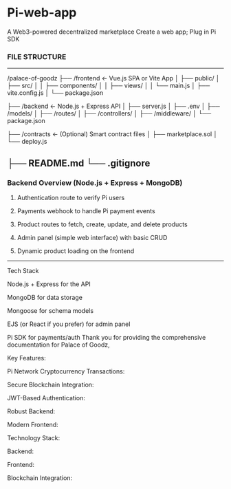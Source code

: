 # Pi-web-app
A Web3-powered decentralized marketplace
Create a web app; Plug in Pi SDK
### FILE STRUCTURE ###
---
/palace-of-goodz
├── /frontend            ← Vue.js SPA or Vite App
│   ├── public/
│   ├── src/
│   │   ├── components/
│   │   ├── views/
│   │   └── main.js
│   ├── vite.config.js
│   └── package.json

├── /backend             ← Node.js + Express API
│   ├── server.js
│   ├── .env
│   ├── /models/
│   ├── /routes/
│   ├── /controllers/
│   ├── /middleware/
│   └── package.json

├── /contracts           ← (Optional) Smart contract files
│   ├── marketplace.sol
│   └── deploy.js

├── README.md
└── .gitignore
---
### Backend Overview (Node.js + Express + MongoDB) ###

1. Authentication route to verify Pi users


2. Payments webhook to handle Pi payment events


3. Product routes to fetch, create, update, and delete products


4. Admin panel (simple web interface) with basic CRUD


5. Dynamic product loading on the frontend




---

Tech Stack

Node.js + Express for the API

MongoDB for data storage

Mongoose for schema models

EJS (or React if you prefer) for admin panel

Pi SDK for payments/auth
Thank you for providing the comprehensive documentation for Palace of Goodz,    

Key Features:

Pi Network Cryptocurrency Transactions:  

Secure Blockchain Integration:  

JWT-Based Authentication:  

Robust Backend:  

Modern Frontend:  


Technology Stack:

Backend:  

Frontend:  

Blockchain Integration:  
